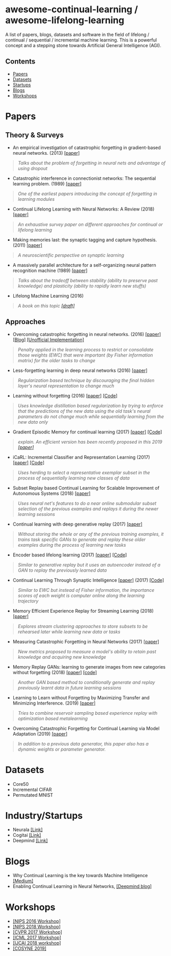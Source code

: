 # awesome-continual-learning / awesome-lifelong-learning
A list of papers, blogs, datasets and software in the field of lifelong / continual / sequential / incremental machine learning. This is a powerful concept and a stepping stone towards Artificial General Intelligence (AGI).

## Contents
- [Papers](#papers)
- [Datasets](#dataset)
- [Startups](#startups)
- [Blogs](#blogs)
- [Workshops](#workshops)

 
  
# Papers
## Theory & Surveys

- An empirical investigation of catastrophic forgetting in gradient-based neural networks. (2013) [[paper]](https://arxiv.org/abs/1312.6211)
> *Talks about the problem of forgetting in neural nets and advantage of using dropout*
- Catastrophic interference in connectionist networks: The sequential learning problem. (1989) [[paper]](https://www.sciencedirect.com/science/article/pii/S0079742108605368)
> *One of the earliest papers introducing the concept of forgetting in learning modules*
- Continual Lifelong Learning with Neural Networks: A Review (2018) [[paper]](https://arxiv.org/abs/1802.07569)
> *An exhaustive survey paper on different approaches for continual or lifelong learning*
- Making memories last: the synaptic tagging and capture hypothesis. (2011) [[paper]](https://www.ncbi.nlm.nih.gov/pubmed/21170072)
> *A neuroscientific perspective on synaptic learning*
- A massively parallel architecture for a self-organizing neural pattern recognition machine (1989) [[paper]](http://sites.bu.edu/steveg/files/2016/06/CarGro1987CVGIP.pdf)
> *Talks about the tradeoff between stability (ability to preserve past knowledge) and plasticity (ability to rapidly learn new stuffs)*
- Lifelong Machine Learning (2016)
> *A book on this topic [[draft]](https://www.cs.uic.edu/~liub/lifelong-machine-learning-draft.pdf)*

## Approaches
-  Overcoming catastrophic forgetting in neural networks. (2016) [[paper]](https://arxiv.org/abs/1612.00796) [[Blog]](https://deepmind.com/blog/enabling-continual-learning-in-neural-networks/) [[Unofficial Implementation]](https://github.com/ariseff/overcoming-catastrophic)
> *Penalty applied in the learning process to restrict or consolidate those weights (EWC) that were important (by Fisher information matrix) for the older tasks to change*  
- Less-forgetting learning in deep neural networks (2016) [[paper]](https://arxiv.org/abs/1607.00122)
> *Regularization based technique by discouraging the final hidden layer's neural representation to change much* 
- Learning without forgetting (2016) [[paper]](https://arxiv.org/pdf/1606.09282) [[Code]](https://github.com/lizhitwo/LearningWithoutForgetting)
> *Uses knowledge distillation based regularization by trying to enforce that the predictions of the new data using the old task's neural parameters do not change much while sequentially learning from the new data only* 
- Gradient Episodic Memory for continual learning (2017) [[paper]](https://arxiv.org/abs/1706.08840) [[Code]](https://github.com/facebookresearch/GradientEpisodicMemory)
> *explain.  An efficient version has been recently proposed in this 2019 [[paper]](https://openreview.net/forum?id=Hkf2_sC5FX)*
- iCaRL: Incremental Classifier and Representation Learning (2017) [[paper]](https://arxiv.org/abs/1611.07725) [[Code]](https://github.com/srebuffi/iCaRL)
> *Uses herding to select a representative exemplar subset in the process of sequentially learning new classes of data*
- Subset Replay based Continual Learning for Scalable Improvement of Autonomous Systems (2018) [[paper]](http://openaccess.thecvf.com/content_cvpr_2018_workshops/papers/w14/Brahma_Subset_Replay_Based_CVPR_2018_paper.pdf)
> *Uses neural net's features to do a near online submodular subset selection of the previous examples and replays it during the newer learning sessions*
- Continual learning with deep generative replay (2017) [[paper]](https://arxiv.org/abs/1705.08690)
> *Without storing the whole or any of the previous training examples, it trains task specific GANs to generate and replay these older examples during the process of learning new tasks*
- Encoder based lifelong learning  (2017) [[paper]](https://arxiv.org/abs/1704.01920)  [[Code]](https://github.com/rahafaljundi/Encoder-Based-Lifelong-learning)
> *Similar to generative replay but it uses an autoencoder instead of a GAN to replay the previously learned data*
- Continual Learning Through Synaptic Intelligence [[paper]](https://arxiv.org/abs/1703.04200) (2017) [[Code]](https://github.com/ganguli-lab/pathint)
> *Similar to EWC but instead of Fisher information, the importance scores of each weight is computer online along the learning trajectory*
- Memory Efficient Experience Replay for Streaming Learning (2018) [[paper]](https://arxiv.org/pdf/1809.05922.pdf)
> *Explores stream clustering approaches to store subsets to be rehearsed later while learning new data or tasks*
- Measuring Catastrophic Forgetting in Neural Networks (2017) [[paper]](https://arxiv.org/pdf/1708.02072.pdf)
> *New metrics proposed to measure a model's ability to retain past knowledge and acquiring new knowledge*
- Memory Replay GANs: learning to generate images from new categories without forgetting (2018) [[paper]](https://arxiv.org/pdf/1809.02058.pdf) [[code]](https://github.com/WuChenshen/MeRGAN)
> *Another GAN based method to conditionally generate and replay previously learnt data in future learning sessions*
- Learning to Learn without Forgetting by Maximizing Transfer and Minimizing Interference. (2019) [[paper]](https://openreview.net/pdf?id=B1gTShAct7) 
> *Tries to combine reservoir sampling based experience replay with optimization based metalearning*
- Overcoming Catastrophic Forgetting for Continual Learning via Model Adaptation (2019) [[paper]](https://openreview.net/pdf?id=ryGvcoA5YX)
> *In addition to a previous data generator, this paper also has a dynamic weights or parameter generator.*



# Datasets
- Core50
- Incremental CIFAR
- Permutated MNIST


# Industry/Startups
- Neurala [[Link]](https://www.neurala.com/tech)
- Cogitai [[Link]](https://www.cogitai.com/)
- Deepmind [[Link]](https://deepmind.com/blog/enabling-continual-learning-in-neural-networks/)

# Blogs
- Why Continual Learning is the key towards Machine Intelligence [[Medium]](https://medium.com/continual-ai/why-continuous-learning-is-the-key-towards-machine-intelligence-1851cb57c308)
- Enabling Continual Learning in Neural Networks, [[Deepmind blog]](https://deepmind.com/blog/enabling-continual-learning-in-neural-networks/)

# Workshops
- [[NIPS 2016 Workshop]](https://sites.google.com/site/cldlnips2016/)
- [[NIPS 2018 Workshop]](https://sites.google.com/view/continual2018)
- [[CVPR 2017 Workshop]](https://erodner.github.io/continuouslearningcvpr2017/)
- [[ICML 2017 Workshop]](http://rlabstraction2016.wixsite.com/icml-2017)
- [[IJCAI 2018 workshop]](https://sites.google.com/view/llarla2018/home)
- [[COSYNE 2019]](http://www.cosyne.org/c/index.php?title=Workshops2019_learning)
